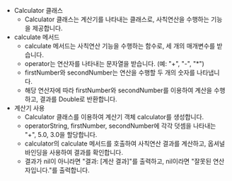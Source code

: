* Calculator 클래스
    * Calculator 클래스는 계산기를 나타내는 클래스로, 사칙연산을 수행하는 기능을 제공합니다.
* calculate 메서드
    * calculate 메서드는 사칙연산 기능을 수행하는 함수로, 세 개의 매개변수를 받습니다.
    * operator는 연산자를 나타내는 문자열을 받습니다. (예: "+", "-", "*")
    * firstNumber와 secondNumber는 연산을 수행할 두 개의 숫자를 나타냅니다.
    * 해당 연산자에 따라 firstNumber와 secondNumber를 이용하여 계산을 수행하고, 결과를 Double로 반환합니다.
* 계산기 사용
    * Calculator 클래스를 이용하여 계산기 객체 calculator를 생성합니다.
    * operatorString, firstNumber, secondNumber에 각각 덧셈을 나타내는 "+", 5.0, 3.0을 할당합니다.
    * calculator의 calculate 메서드를 호출하여 사칙연산 결과를 계산하고, 옵셔널 바인딩을 사용하여 결과를 확인합니다.
    * 결과가 nil이 아니라면 "결과: [계산 결과]"를 출력하고, nil이라면 "잘못된 연산자입니다."를 출력합니다.
